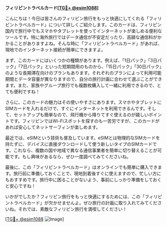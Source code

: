 **フィリピントラベルカード[[TG💪+ @esim1088](https://t.me/s/esim1088)]**

こんにちは！今日は皆さんのフィリピン旅行をもっと快適にしてくれる「フィリピントラベルカード」について詳しくご紹介します。このカードは、フィリピン国内で旅行中でもスマホやタブレットを使ってインターネットが楽しめる便利なツールです。特に海外旅行ではデータ通信が不安定だったり、高額な通信料がかかることがありますよね。そんな時に「フィリピントラベルカード」があれば、現地でのインターネット接続が簡単にできますよ。

まず、このカードにはいくつかの種類があります。例えば、「1日パック」「3日パック」「7日パック」といった短期間用のものから、「15日パック」「30日パック」のような長期滞在向けのプランもあります。それぞれのプランによって利用可能期間とデータ容量が異なりますので、自分の旅行計画に合わせて選ぶことができます。また、家族やグループ旅行でも複数枚購入して一緒に利用できるので、とても便利ですね！

さらに、このカードの魅力はその使いやすさにあります。スマホやタブレットにSIMカードを入れるだけで、すぐにインターネットを利用できるんです。そして、セットアップも簡単なので、飛行機から降りてすぐ使えるのが嬉しいポイントです。フィリピンではWi-Fiスポットを探すのも一苦労ですが、このカードがあれば安心してネットサーフィンが楽しめます。

最近では、eSIMという技術も普及しています。eSIMとは物理的なSIMカードを持たずに、デバイスに直接ダウンロードして使う新しいタイプのSIMカードです。これなら、複数の国や地域で異なる通信事業者を簡単に切り替えることが可能です。もし興味があるなら、ぜひ一度調べてみてくださいね。

最後に、この「フィリピントラベルカード」はオンラインでも簡単に購入できます。旅行前に準備しておくことで、現地到着後すぐに使えますので、忙しい方にもおすすめです。旅行中に困ることがないよう、事前にしっかり準備をしておくと安心ですね！

いかがでしたか？フィリピン旅行をもっと快適にするためには、この「フィリピントラベルカード」が欠かせませんよ。ぜひ旅行の計画に取り入れてみてくださいね。それでは、素敵なフィリピン旅行を満喫してください！

[[TG💪+ @esim1088](https://t.me/s/esim1088) ![Image](https://i.postimg.cc/Y0z9fWf4/image.png)]
